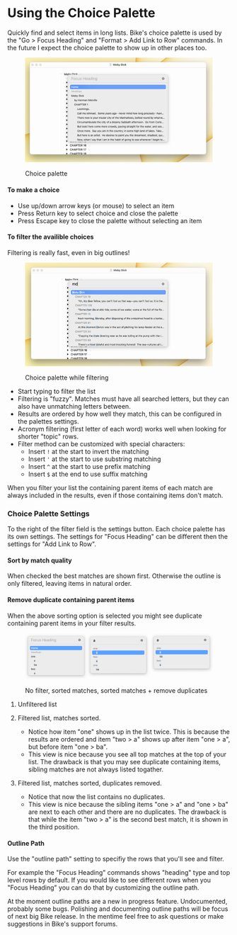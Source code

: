 # Using the Choice Palette

Quickly find and select items in long lists. Bike's choice palette is used by the "Go > Focus Heading" and "Format > Add Link to Row" commands. In the future I expect the choice palette to show up in other places too.

<figure><img src="../.gitbook/assets/Focus Heading 1.png" alt=""><figcaption><p>Choice palette</p></figcaption></figure>

#### To make a choice

* Use up/down arrow keys (or mouse) to select an item
* Press Return key to select choice and close the palette
* Press Escape key to close the palette without selecting an item

#### To filter the availible choices

Filtering is really fast, even in big outlines!

<figure><img src="../.gitbook/assets/Focus Heading 2.png" alt=""><figcaption><p>Choice palette while filtering</p></figcaption></figure>

* Start typing to filter the list
* Filtering is "fuzzy". Matches must have all searched letters, but they can also have unmatching letters between.
* Results are ordered by how well they match, this can be configured in the palettes settings.
* Acronym filtering (first letter of each word) works well when looking for shorter "topic" rows.
* Filter method can be customized with special characters:
  * Insert `!` at the start to invert the matching
  * Insert `'` at the start to use substring matching
  * Insert `^` at the start to use prefix matching
  * Insert `$` at the end to use suffix matching

When you filter your list the containing parent items of each match are always included in the results, even if those containing items don't match.

### Choice Palette Settings

To the right of the filter field is the settings button. Each choice palette has its own settings. The settings for "Focus Heading" can be different then the settings for "Add Link to Row".

#### Sort by match quality

When checked the best matches are shown first. Otherwise the outline is only filtered, leaving items in natural order.

#### Remove duplicate containing parent items

When the above sorting option is selected you might see duplicate containing parent items in your filter results.

<figure><img src="../.gitbook/assets/Filter Options.png" alt=""><figcaption><p>No filter, sorted matches, sorted matches + remove duplicates</p></figcaption></figure>

1. Unfiltered list
2. Filtered list, matches sorted.
   * Notice how item "one" shows up in the list twice. This is because the results are ordered and item "two > a" shows up after item "one > a", but before item "one > ba".
   *   This view is nice because you see all top matches at the top of your list. The drawback is that you may see duplicate containing items, sibling matches are not always listed togather.


3. Filtered list, matches sorted, duplicates removed.
   * Notice that now the list contains no duplicates.
   * This view is nice because the sibling items "one > a" and "one > ba" are next to each other and there are no duplicates. The drawback is that while the item "two > a" is the second best match, it is shown in the third position.

#### Outline Path

Use the "outline path" setting to specifiy the rows that you'll see and filter.

For example the "Focus Heading" commands shows "heading" type and top level rows by default. If you would like to see different rows when you "Focus Heading" you can do that by customizing the outline path.

At the moment outline paths are a new in progress feature. Undocumented, probably some bugs. Polishing and documenting outline paths will be focus of next big Bike release. In the mentime feel free to ask questions or make suggestions in Bike's support forums.
